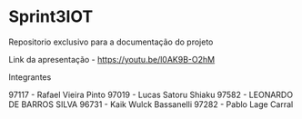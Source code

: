 # Sprint3IOT
Repositorio exclusivo para a documentação do projeto


Link da apresentação - https://youtu.be/l0AK9B-O2hM

Integrantes

97117 - Rafael Vieira Pinto
97019 - Lucas Satoru Shiaku
97582 - LEONARDO DE BARROS SILVA
96731 - Kaik Wulck Bassanelli
97282 - Pablo Lage Carral
